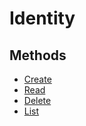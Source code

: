 # Identity

## Methods
- [Create](api.identity.create.html)
- [Read](api.identity.read.html)
- [Delete](api.identity.delete.html)
- [List](api.identity.list.html)
